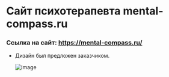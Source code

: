 # Сайт психотерапевта mental-compass.ru
### Ссылка на сайт: https://mental-compass.ru/
* Дизайн был предложен заказчиком.
  
  ![image](https://github.com/Zimin0/Psyco-Site/assets/67171139/09dafa8b-66e5-4e81-aa9f-a2b2df661426)
